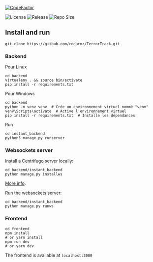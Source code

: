 [![CodeFactor](https://www.codefactor.io/repository/github/redarmz/terrortrack/badge)](https://www.codefactor.io/repository/github/redarmz/terrortrack)

![License](https://img.shields.io/badge/license-MIT-blue.svg)
![Release](https://img.shields.io/badge/release-v1.0.0-blue)
![Repo Size](https://img.shields.io/github/repo-size/redarmz/terrortrack)

## Install and run

```
git clone https://github.com/redarmz/TerrorTrack.git
```

### Backend

Pour Linux 
```
cd backend
virtualenv . && source bin/activate
pip install -r requirements.txt
```
Pour Windows
```
cd backend
python -m venv venv  # Crée un environnement virtuel nommé "venv"
venv\Scripts\activate  # Active l'environnement virtuel
pip install -r requirements.txt  # Installe les dépendances
```

Run

```
cd instant_backend
python3 manage.py runserver
```

### Websockets server

Install a Centrifugo server locally:

```
cd backend/instant_backend
python manage.py installws
```

[More info](https://github.com/synw/django-instant#install-the-websockets-server).

Run the websockets server:

```
cd backend/instant_backend
python manage.py runws
```

### Frontend

```
cd frontend
npm install
# or yarn install
npm run dev
# or yarn dev
```

The frontend is available at `localhost:3000`
